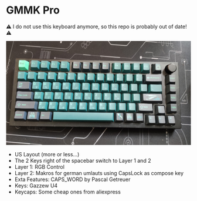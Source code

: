 # GMMK Pro

:warning: I do not use this keyboard anymore, so this repo is probably out of date! :warning:

![GMMK Pro](GMMKPro.jpg)

- US Layout (more or less...)
- The 2 Keys right of the spacebar switch to Layer 1 and 2
- Layer 1: RGB Control
- Layer 2: Makros for german umlauts using CapsLock as compose key
- Exta Features: CAPS_WORD by Pascal Getreuer
- Keys: Gazzew U4
- Keycaps: Some cheap ones from aliexpress
